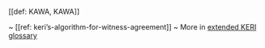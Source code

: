 [[def: KAWA, KAWA]]

~ [[ref: keri’s-algorithm-for-witness-agreement]]
~ More in <a href="https://weboftrust.github.io/WOT-terms/docs/glossary/KAWA">extended KERI glossary</a>
